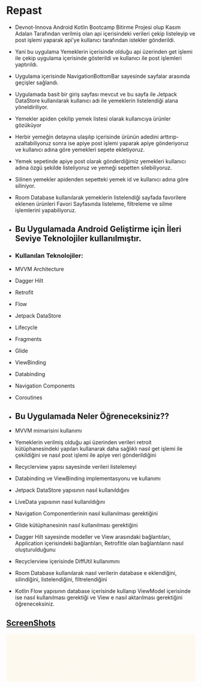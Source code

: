 # Repast

- Devnot-Innova Android Kotlin Bootcamp Bitirme Projesi olup Kasım Adalan Tarafından verilmiş olan api içerisindeki verileri çekip listeleyip ve post işlemi yaparak api'ye kullanıcı tarafından istekler gönderildi. 
- Yani bu uygulama Yemeklerin içerisinde olduğu api üzerinden get işlemi ile çekip uygulama içerisinde gösterildi ve kullanıcı ile post işlemleri yaptırıldı.
- Uygulama içerisinde NavigationBottomBar sayesinde sayfalar arasında geçişler sağlandı.
- Uygulamada basit bir giriş sayfası mevcut ve bu sayfa ile Jetpack DataStore kullanılarak kullanıcı adı ile yemeklerin listelendiği alana yöneldiriliyor.
- Yemekler apiden çekilip yemek listesi olarak kullanıcıya ürünler gözüküyor
- Herbir yemeğin detayına ulaşılıp içerisinde ürünün adedini arttırıp-azaltabiliyoruz sonra ise apiye post işlemi yaparak apiye gönderiyoruz ve kullanıcı adına göre yemekleri sepete ekletiyoruz.
- Yemek sepetinde apiye post olarak gönderdiğimiz yemekleri  kullanıcı adına özgü şekilde listeliyoruz ve yemeği sepetten silebiliyoruz.
- Silinen yemekler apidenden sepetteki yemek id ve kullanıcı adına göre siliniyor.
- Room Database kullanılarak yemeklerin listelendiği sayfada favorilere eklenen ürünleri Favori Sayfasında listeleme, filtreleme ve silme işlemlerini yapabiliyoruz.


- ## Bu Uygulamada Android Geliştirme için İleri Seviye Teknolojiler kullanılmıştır.
- ### Kullanılan Teknolojiler:
- MVVM Architecture
- Dagger Hilt
- Retrofit
- Flow
- Jetpack DataStore
- Lifecycle
- Fragments
- Glide
- ViewBinding
- Databinding
- Navigation Components
- Coroutines 
- ## Bu Uygulamada Neler Öğreneceksiniz??
- MVVM mimarisini kullanımı
- Yemeklerin verilmiş olduğu api üzerinden verileri retroit kütüphanesindeki yapıları kullanarak daha sağlıklı nasıl get işlemi ile çekildiğini ve nasıl post işlemi ile apiye veri gönderildiğini
- Recyclerview yapısı sayesinde verileri listelemeyi
- Databinding ve ViewBinding implementasyonu ve kullanımı
- Jetpack DataStore yapısının nasıl kullanıldığını 
- LiveData yapısının nasıl kullanıldığını
- Navigation Componentlerinin nasıl kullanılması gerektiğini
- Glide kütüphanesinin nasıl kullanılması gerektiğini
- Dagger Hilt sayesinde modeller ve View arasındaki bağlantıları, Application içerisindeki bağlantıları, Retrofitle olan bağlantıların nasıl oluşturulduğunu 
- Recyclerview içerisinde DiffUtil kullanımını 
- Room Database kullanılarak nasıl verilerin database e eklendiğini, silindiğini, listelendiğini, filtrelendiğini
- Kotlin Flow yapısının database içerisinde kullanıp ViewModel içerisinde ise nasıl kullanılması gerektiği ve View e nasıl aktarılması gerektiğini öğreneceksiniz.
## [ScreenShots](https://github.com/halilkrkn/Repast/tree/master/screenshots)

![Alt Text](https://github.com/halilkrkn/Repast/blob/master/screenshots/repast_delivery.gif)


